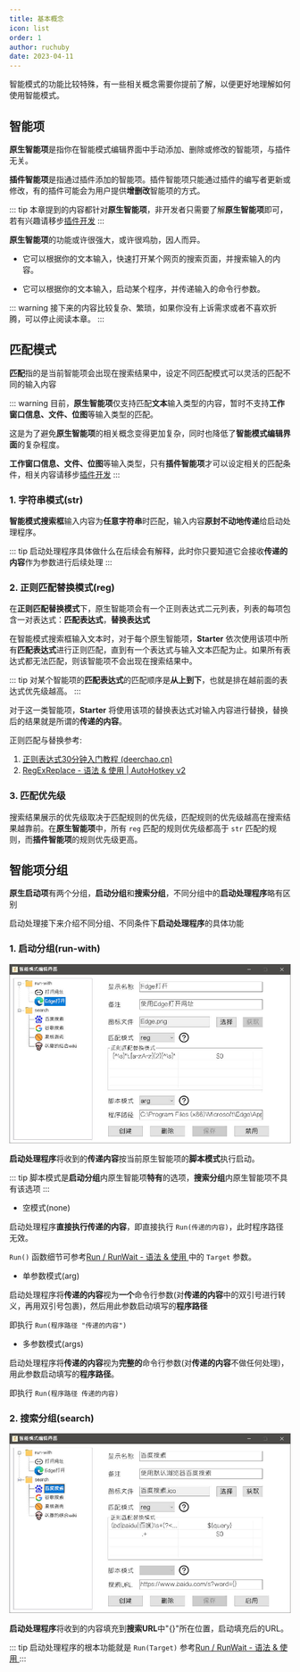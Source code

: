 ```yaml
---
title: 基本概念
icon: list
order: 1
author: ruchuby
date: 2023-04-11
---
```


智能模式的功能比较特殊，有一些相关概念需要你提前了解，以便更好地理解如何使用智能模式。

## 智能项

**原生智能项**是指你在智能模式编辑界面中手动添加、删除或修改的智能项，与插件无关。

**插件智能项**是指通过插件添加的智能项。插件智能项只能通过插件的编写者更新或修改，有的插件可能会为用户提供**增删改**智能项的方式。

::: tip
本章提到的内容都针对**原生智能项**，非开发者只需要了解**原生智能项**即可，若有兴趣请移步[插件开发](../../plugin/)
:::

**原生智能项**的功能或许很强大，或许很鸡肋，因人而异。

- 它可以根据你的文本输入，快速打开某个网页的搜索页面，并搜索输入的内容。

- 它可以根据你的文本输入，启动某个程序，并传递输入的命令行参数。

::: warning
接下来的内容比较复杂、繁琐，如果你没有上诉需求或者不喜欢折腾，可以停止阅读本章。
:::

## 匹配模式

**匹配**指的是当前智能项会出现在搜索结果中，设定不同匹配模式可以灵活的匹配不同的输入内容

::: warning
目前，**原生智能项**仅支持匹配**文本**输入类型的内容，暂时不支持**工作窗口信息、文件、位图**等输入类型的匹配。

这是为了避免**原生智能项**的相关概念变得更加复杂，同时也降低了**智能模式编辑界面**的复杂程度。

**工作窗口信息、文件、位图**等输入类型，只有**插件智能项**才可以设定相关的匹配条件，相关内容请移步[插件开发](../../plugin/)
:::

### 1. 字符串模式(str)

**智能模式搜索框**输入内容为**任意字符串**时匹配，输入内容**原封不动地传递**给启动处理程序。

::: tip
启动处理程序具体做什么在后续会有解释，此时你只要知道它会接收**传递的内容**作为参数进行后续处理
:::

### 2. 正则匹配替换模式(reg)

在**正则匹配替换模式**下，原生智能项会有一个正则表达式二元列表，列表的每项包含一对表达式：**匹配表达式**，**替换表达式**

在智能模式搜索框输入文本时，对于每个原生智能项，**Starter** 依次使用该项中所有**匹配表达式**进行正则匹配，直到有一个表达式与输入文本匹配为止。如果所有表达式都无法匹配，则该智能项不会出现在搜索结果中。

::: tip
对某个智能项的**匹配表达式**的匹配顺序是**从上到下**，也就是排在越前面的表达式优先级越高。
:::

对于这一类智能项，**Starter** 将使用该项的替换表达式对输入内容进行替换，替换后的结果就是所谓的**传递的内容**。

正则匹配与替换参考:

1. [正则表达式30分钟入门教程 (deerchao.cn)](https://deerchao.cn/tutorials/regex/regex.htm#mission)
2. [RegExReplace - 语法 & 使用 | AutoHotkey v2](https://orz707.gitee.io/v2/docs/commands/RegExReplace.htm)

### 3. 匹配优先级

搜索结果展示的优先级取决于匹配规则的优先级，匹配规则的优先级越高在搜索结果越靠前。在**原生智能项**中，所有 `reg` 匹配的规则优先级都高于 `str` 匹配的规则，而**插件智能项**的规则优先级更高。

## 智能项分组

**原生启动项**有两个分组，**启动分组**和**搜索分组**，不同分组中的**启动处理程序**略有区别

启动处理接下来介绍不同分组、不同条件下**启动处理程序**的具体功能

### 1. 启动分组(run-with)

![run-with分组](./run-with.jpg)

**启动处理程序**将收到的**传递内容**按当前原生智能项的**脚本模式**执行启动。

::: tip
脚本模式是**启动分组**内原生智能项**特有**的选项，**搜索分组**内原生智能项不具有该选项
:::

- 空模式(none)

启动处理程序**直接执行传递的内容**，即直接执行 `Run(传递的内容)`，此时程序路径无效。

`Run()` 函数细节可参考[Run / RunWait - 语法 & 使用 ](https://orz707.gitee.io/v2/docs/commands/Run.htm)中的 `Target` 参数。

- 单参数模式(arg)

启动处理程序将**传递的内容**视为**一个**命令行参数(对**传递的内容**中的双引号进行转义，再用双引号包裹)，然后用此参数启动填写的**程序路径**

即执行 `Run(程序路径 "传递的内容")`

- 多参数模式(args)

启动处理程序将**传递的内容**视为**完整的**命令行参数(对**传递的内容**不做任何处理)，用此参数启动填写的**程序路径**。

即执行 `Run(程序路径 传递的内容)`

### 2. 搜索分组(search)

![run-with分组](./search.jpg)

**启动处理程序**将收到的内容填充到**搜索URL**中"{}"所在位置，启动填充后的URL。

::: tip
启动处理程序的根本功能就是 `Run(Target)` 参考[Run / RunWait - 语法 & 使用 ](https://orz707.gitee.io/v2/docs/commands/Run.htm)
:::
